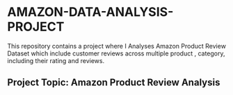 # AMAZON-DATA-ANALYSIS-PROJECT
This repository contains a project where I Analyses Amazon Product Review Dataset which include customer reviews across multiple product , category, including their rating and reviews.
## Project Topic:  Amazon Product Review Analysis  
